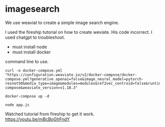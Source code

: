 # imagesearch
We use weaviat to create a simple image search engine. 

I used the fireship tutorial on how to create weviate. His code incorrect. I used chatgpt to troubleshoot. 
- must install node
- must install docker 

command line to use.

```
curl -o docker-compose.yml "https://configuration.weaviate.io/v2/docker-compose/docker-compose.yml?generative_openai=false&image_neural_model=pytorch-resnet50&media_type=image&modules=modules&ref2vec_centroid=false&runtime=docker-compose&weaviate_version=v1.18.3"
```

```
docker-compose up -d
```

```
node app.js
```

Watched tutorial from fireship to get it work. https://youtu.be/mBcBoGhFndY

